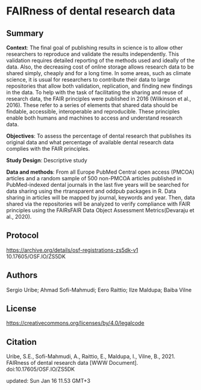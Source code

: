# FAIRness of dental research data

## Summary

**Context**: The final goal of publishing results in science is to allow other researchers to reproduce and validate the results independently. This validation requires detailed reporting of the methods used and ideally of the data. Also, the decreasing cost of online storage allows research data to be shared simply, cheaply and for a long time. In some areas, such as climate science, it is usual for researchers to contribute their data to large repositories that allow both validation, replication, and finding new findings in the data. To help with the task of facilitating the sharing and reuse of research data, the FAIR principles were published in 2016 (Wilkinson et al., 2016). These refer to a series of elements that shared data should be findable, accessible, interoperable and reproducible. These principles enable both humans and machines to access and understand research data.

**Objectives**: To assess the percentage of dental research that publishes its original data and what percentage of available dental research data complies with the FAIR principles.

**Study Design**: Descriptive study

**Data and methods**: From all Europe PubMed Central open access (PMCOA) articles and a random sample of 500 non-PMCOA articles published in PubMed-indexed dental journals in the last five years will be searched for data sharing using the rtransparent and oddpub packages in R. Data sharing in articles will be mapped by journal, keywords and year. Then, data shared via the repositories will be analyzed to verify compliance with FAIR principles using the FAIRsFAIR Data Object Assessment Metrics(Devaraju et al., 2020).

## Protocol

https://archive.org/details/osf-registrations-zs5dk-v1
10.17605/OSF.IO/ZS5DK

## Authors

Sergio Uribe; Ahmad Sofi-Mahmudi; Eero Raittio; Ilze Maldupa; Baiba Vilne

## License

 https://creativecommons.org/licenses/by/4.0/legalcode

## Citation

Uribe, S.E., Sofi-Mahmudi, A., Raittio, E., Maldupa, I., Vilne, B., 2021. FAIRness of dental research data [WWW Document]. doi:10.17605/OSF.IO/ZS5DK

updated: Sun Jan 16 11.53 GMT+3
